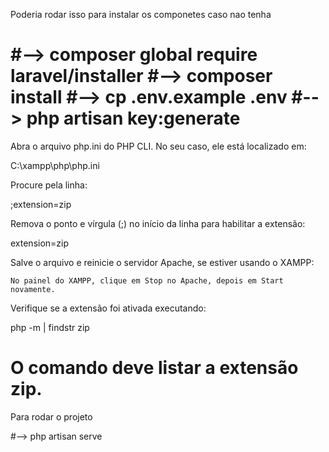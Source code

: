 Poderia rodar isso para instalar os componetes caso nao tenha

#--> composer global require laravel/installer 
#--> composer install
#--> cp .env.example .env
#--> php artisan key:generate
=====================

Abra o arquivo php.ini do PHP CLI. No seu caso, ele está localizado em:

C:\xampp\php\php.ini

Procure pela linha:

;extension=zip

Remova o ponto e vírgula (;) no início da linha para habilitar a extensão:

extension=zip

Salve o arquivo e reinicie o servidor Apache, se estiver usando o XAMPP:

    No painel do XAMPP, clique em Stop no Apache, depois em Start novamente.

Verifique se a extensão foi ativada executando:

php -m | findstr zip

O comando deve listar a extensão zip.
===============


Para rodar o projeto

#--> php artisan serve